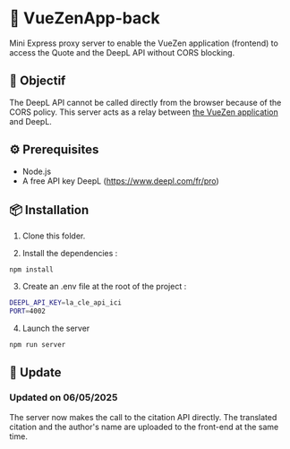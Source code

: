 # 🌿 VueZenApp-back

Mini Express proxy server to enable the VueZen application (frontend) to access the Quote and the DeepL API without CORS blocking.

## 🚀 Objectif

The DeepL API cannot be called directly from the browser because of the CORS policy.
This server acts as a relay between [the VueZen application](https://github.com/haaslaura/vuezenapp) and DeepL.

## ⚙️ Prerequisites

- Node.js
- A free API key DeepL (https://www.deepl.com/fr/pro)

## 📦 Installation

1. Clone this folder.

2. Install the dependencies :

`npm install`

3. Create an .env file at the root of the project :

```bash
DEEPL_API_KEY=la_cle_api_ici
PORT=4002
```

4. Launch the server

`npm run server`

## 🔔 Update

### Updated on 06/05/2025

The server now makes the call to the citation API directly. The translated citation and the author's name are uploaded to the front-end at the same time.
